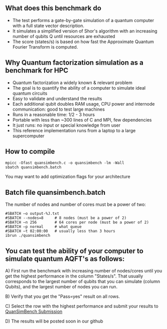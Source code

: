 ## What does this benchmark do

- The test performs a gate-by-gate simulation of a quantum computer with a full state vector description. 
- It simulates a simplified version of Shor's algorithm with an increasing number of qubits Q until resources are exhausted 
- The score (states/s) is based on how fast the Approximate Quantum Fourier Transform is computed.  

## Why Quantum factorization simulation as a benchmark for HPC
- Quantum factorization a widely known & relevant problem
- The goal is to quantify the ability of a computer to simulate ideal quantum circuits
- Easy to validate and understand the results
- Each additional qubit doubles RAM usage, CPU power and internode communication: good to test large machines
- Runs in a reasonable time: 1/2 - 3 hours
- Portable with less than ~300 lines of C and MPI, few dependencies
- It just runs: no input or special knowledge from user
- This reference implementation runs from a laptop to a large supercomputer

## How to compile
```
mpicc -Ofast quansimbench.c -o quansimbench -lm -Wall
sbatch quansimbench.batch
```
You may want to add optimization flags for your architecture

## Batch file quansimbench.batch
The number of nodes and number of cores must be a power of two:
```
#SBATCH –o output-%J.txt
#SBATCH --nodes=8     # 8 nodes (must be a power of 2)
#SBATCH –n 256        # 64 cores per node (must be a power of 2)
#SBATCH –p normal     # what queue
#SBATCH –t 02:00:00   # usually less than 3 hours
ibrun ./quansimbench
```
## You can test the ability of your computer to simulate quantum AQFT's as follows:

A) First run the benchmark with increasing number of nodes/cores until you get the highest performance in the column "States/s". That usually corresponds to the largest number of qubits that you can simulate (column Qubits), and the largest number of nodes you can run.  

B) Verify that you get the "Pass=yes" result on all rows.

C) Select the row with the highest performance and submit your results to <a href="https://docs.google.com/forms/d/e/1FAIpQLSeVwp_4FZJWyS5UsfBrtxq8PXkKJLoRvgHkpfTuOuJ-wcudiw/viewform?usp=sf_link" target="_blank">QuanSimBench Submission</a>

D) The results will be posted soon in our github

